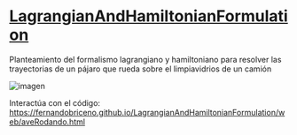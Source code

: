 # [LagrangianAndHamiltonianFormulation](https://fernandobriceno.github.io/LagrangianAndHamiltonianFormulation/web/aveRodando.html)
Planteamiento del formalismo lagrangiano y hamiltoniano para resolver las trayectorias de un pájaro que rueda sobre el limpiavidrios de un camión

![imagen](https://user-images.githubusercontent.com/31867116/189038497-24f0ac2d-4419-4145-94cd-41fcb5817056.png)


Interactúa con el código: 
https://fernandobriceno.github.io/LagrangianAndHamiltonianFormulation/web/aveRodando.html
